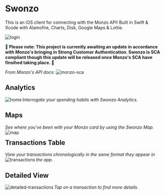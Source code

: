 # Swonzo

<!-- [What's This?](#whats-this) | [Getting started](#getting-started) | [Testing](#Testing)  | [Credit](#Credit) 

## What's This? -->

This is an iOS client for connecting with the Monzo API! Built in Swift & Xcode with Alamofire, Charts, Disk, Google Maps & Lottie.

<img src="../master/Swonzo/Mockups/login.png" alt="login"/>

**🚧 Please note: This project is currently awaiting an update in accordance with Monzo's bringing in Strong Customer Authentication. Swonzo is SCA compliant though this update will be released once Monzo's SCA have finsihed taking place. 🚧**

*From Monzo's API docs:*
<img src="../master/Swonzo/Mockups/SCA.png" alt="monzo-sca"/>

## Analytics
*Interrogate your spending habits with Swonzo Analytics.*
<img align="left" src="../master/Swonzo/Mockups/home.png" alt="home">

## Maps 
*See where you've been with your Monzo card by using the Swonzo Map.*
<img align="left" src="../master/Swonzo/Mockups/map.png" alt="map">

## Transactions Table
*View your transactions chronologically in the same format they appear in the app.*
<img align="left" src="../master/Swonzo/Mockups/transactions.png" alt="transactions">

## Detailed View
*Tap on a transaction to find more details.*
<img align="left" src="../master/Swonzo/Mockups/detailedTransactions.png" alt="detailed-transactions">

